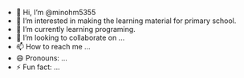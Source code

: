 - 👋 Hi, I’m @minohm5355
- 👀 I’m interested in making the learning material for primary school.
- 🌱 I’m currently learning programing.
- 💞️ I’m looking to collaborate on ...
- 📫 How to reach me ...
- 😄 Pronouns: ...
- ⚡ Fun fact: ...

<!---
minohm5355/minohm5355 is a ✨ special ✨ repository because its `README.md` (this file) appears on your GitHub profile.
You can click the Preview link to take a look at your changes.
--->
